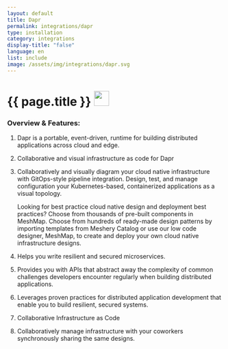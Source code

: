 ```yaml
---
layout: default
title: Dapr
permalink: integrations/dapr
type: installation
category: integrations
display-title: "false"
language: en
list: include
image: /assets/img/integrations/dapr.svg
---
```


<h1>{{ page.title }} <img src="{{ page.image }}" style="width: 35px; height: 35px;" /></h1>


<!-- This needs replaced with the Category property, not the sub-category.
 #### Category: dapr -->

### Overview & Features:
1. Dapr is a portable, event-driven, runtime for building distributed applications across cloud and edge.

2. Collaborative and visual infrastructure as code for Dapr

4. 
    Collaboratively and visually diagram your cloud native infrastructure with GitOps-style pipeline integration. Design, test, and manage configuration your Kubernetes-based, containerized applications as a visual topology.



    Looking for best practice cloud native design and deployment best practices? Choose from thousands of pre-built components in MeshMap. Choose from hundreds of ready-made design patterns by importing templates from Meshery Catalog or use our low code designer, MeshMap, to create and deploy your own cloud native infrastructure designs.



5. Helps you write resilient and secured microservices.

6. Provides you with APIs that abstract away the complexity of common challenges developers encounter regularly when building distributed applications.

7. Leverages proven practices for distributed application development that enable you to build resilient, secured systems.

8. Collaborative Infrastructure as Code

9. Collaboratively manage infrastructure with your coworkers synchronously sharing the same designs.

